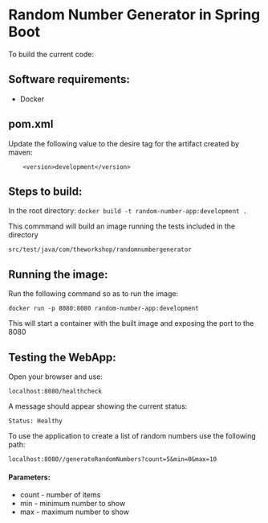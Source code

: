 # Random Number Generator in Spring Boot


To build the current code:
## Software requirements: 
- Docker

## pom.xml
Update the following value to the desire tag for the artifact created by maven:
```
	<version>development</version>
```

## Steps to build:
In the root directory:
```docker build -t random-number-app:development .```

This commmand will build an image running the tests included in the directory 
```
src/test/java/com/theworkshop/randomnumbergenerator
```

## Running the image: 
Run the following command so as to run the image: 

```docker run -p 8080:8080 random-number-app:development ```

This will start a container with the built image and exposing the port to the 8080

## Testing the WebApp:
Open your browser and use:

```localhost:8080/healthcheck```

A message should appear showing the current status: 

```
Status: Healthy
```

To use the application to create a list of random numbers use the following path: 

```localhost:8080//generateRandomNumbers?count=5&min=0&max=10```

#### Parameters:
- count - number of items
- min - minimum number to show
- max - maximum number to show

